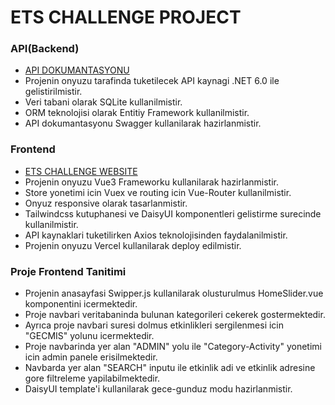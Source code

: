# ETS CHALLENGE PROJECT

### API(Backend)
* [API DOKUMANTASYONU](https://test.miyoshop.com/index.html)
* Projenin onyuzu tarafinda tuketilecek API kaynagi .NET 6.0 ile gelistirilmistir.
* Veri tabani olarak SQLite kullanilmistir.
* ORM teknolojisi olarak Entitiy Framework kullanilmistir.
* API dokumantasyonu Swagger kullanilarak hazirlanmistir.


### Frontend
* [ETS CHALLENGE WEBSITE](https://ets-challenge.vercel.app/)
* Projenin onyuzu Vue3 Frameworku kullanilarak hazirlanmistir.
* Store yonetimi icin Vuex ve routing icin Vue-Router kullanilmistir.
* Onyuz responsive olarak tasarlanmistir.
* Tailwindcss kutuphanesi ve DaisyUI komponentleri gelistirme surecinde kullanilmistir.
* API kaynaklari tuketilirken Axios teknolojisinden faydalanilmistir.
* Projenin onyuzu Vercel kullanilarak deploy edilmistir.


### Proje Frontend Tanitimi
* Projenin anasayfasi Swipper.js kullanilarak olusturulmus HomeSlider.vue komponentini icermektedir.
* Proje navbari veritabaninda bulunan kategorileri cekerek gostermektedir.
* Ayrıca proje navbari suresi dolmus etkinlikleri sergilenmesi icin "GECMIS" yolunu icermektedir.
* Proje navbarinda yer alan "ADMIN" yolu ile "Category-Activity" yonetimi icin admin panele erisilmektedir.
* Navbarda yer alan "SEARCH" inputu ile etkinlik adi ve etkinlik adresine gore filtreleme yapilabilmektedir.
* DaisyUI template'i kullanilarak gece-gunduz modu hazirlanmistir.
